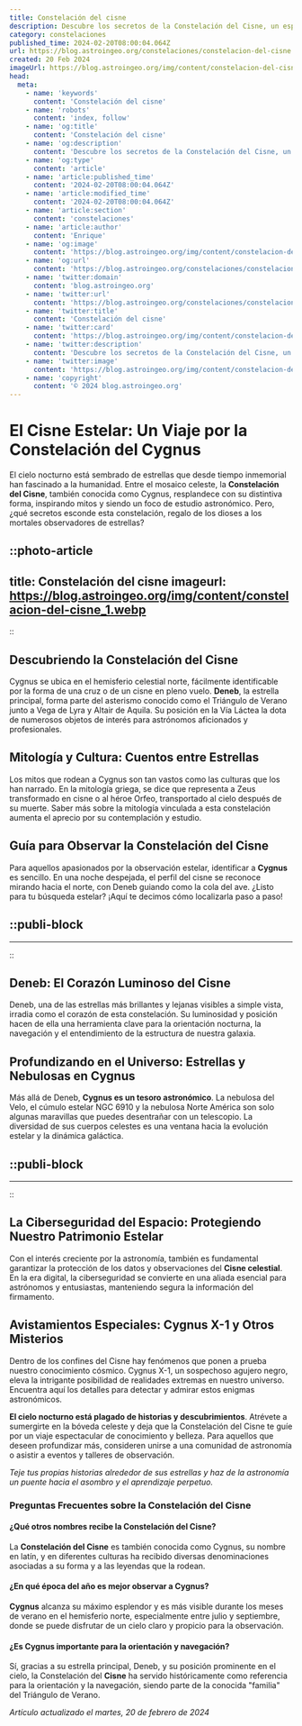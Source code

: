 ```yaml
---
title: Constelación del cisne
description: Descubre los secretos de la Constelación del Cisne, un espectáculo celeste lleno de estrellas fascinantes y mitología deslumbrante.
category: constelaciones
published_time: 2024-02-20T08:00:04.064Z
url: https://blog.astroingeo.org/constelaciones/constelacion-del-cisne
created: 20 Feb 2024
imageUrl: https://blog.astroingeo.org/img/content/constelacion-del-cisne_1.webp
head:
  meta:
    - name: 'keywords'
      content: 'Constelación del cisne'
    - name: 'robots'
      content: 'index, follow'
    - name: 'og:title'
      content: 'Constelación del cisne'
    - name: 'og:description'
      content: 'Descubre los secretos de la Constelación del Cisne, un espectáculo celeste lleno de estrellas fascinantes y mitología deslumbrante.'
    - name: 'og:type'
      content: 'article'
    - name: 'article:published_time'
      content: '2024-02-20T08:00:04.064Z'
    - name: 'article:modified_time'
      content: '2024-02-20T08:00:04.064Z'
    - name: 'article:section'
      content: 'constelaciones'
    - name: 'article:author'
      content: 'Enrique'
    - name: 'og:image'
      content: 'https://blog.astroingeo.org/img/content/constelacion-del-cisne_1.webp'
    - name: 'og:url'
      content: 'https://blog.astroingeo.org/constelaciones/constelacion-del-cisne'
    - name: 'twitter:domain'
      content: 'blog.astroingeo.org'
    - name: 'twitter:url'
      content: 'https://blog.astroingeo.org/constelaciones/constelacion-del-cisne'
    - name: 'twitter:title'
      content: 'Constelación del cisne'
    - name: 'twitter:card'
      content: 'https://blog.astroingeo.org/img/content/constelacion-del-cisne_1.webp'
    - name: 'twitter:description'
      content: 'Descubre los secretos de la Constelación del Cisne, un espectáculo celeste lleno de estrellas fascinantes y mitología deslumbrante.'
    - name: 'twitter:image'
      content: 'https://blog.astroingeo.org/img/content/constelacion-del-cisne_1.webp'
    - name: 'copyright'
      content: '© 2024 blog.astroingeo.org'
---
```

# El Cisne Estelar: Un Viaje por la Constelación del Cygnus

El cielo nocturno está sembrado de estrellas que desde tiempo inmemorial han fascinado a la humanidad. Entre el mosaico celeste, la **Constelación del Cisne**, también conocida como Cygnus, resplandece con su distintiva forma, inspirando mitos y siendo un foco de estudio astronómico. Pero, ¿qué secretos esconde esta constelación, regalo de los dioses a los mortales observadores de estrellas?


::photo-article
---
title: Constelación del cisne
imageurl: https://blog.astroingeo.org/img/content/constelacion-del-cisne_1.webp
---
::



## Descubriendo la Constelación del Cisne

Cygnus se ubica en el hemisferio celestial norte, fácilmente identificable por la forma de una cruz o de un cisne en pleno vuelo. **Deneb**, la estrella principal, forma parte del asterismo conocido como el Triángulo de Verano junto a Vega de Lyra y Altair de Aquila. Su posición en la Vía Láctea la dota de numerosos objetos de interés para astrónomos aficionados y profesionales.

## Mitología y Cultura: Cuentos entre Estrellas

Los mitos que rodean a Cygnus son tan vastos como las culturas que los han narrado. En la mitología griega, se dice que representa a Zeus transformado en cisne o al héroe Orfeo, transportado al cielo después de su muerte. Saber más sobre la mitología vinculada a esta constelación aumenta el aprecio por su contemplación y estudio.

## Guía para Observar la Constelación del Cisne

Para aquellos apasionados por la observación estelar, identificar a **Cygnus** es sencillo. En una noche despejada, el perfil del cisne se reconoce mirando hacia el norte, con Deneb guiando como la cola del ave. ¿Listo para tu búsqueda estelar? ¡Aquí te decimos cómo localizarla paso a paso!


  ::publi-block
  ---
  ---
  ::
  
  

## Deneb: El Corazón Luminoso del Cisne

Deneb, una de las estrellas más brillantes y lejanas visibles a simple vista, irradia como el corazón de esta constelación. Su luminosidad y posición hacen de ella una herramienta clave para la orientación nocturna, la navegación y el entendimiento de la estructura de nuestra galaxia.

## Profundizando en el Universo: Estrellas y Nebulosas en Cygnus

Más allá de Deneb, **Cygnus es un tesoro astronómico**. La nebulosa del Velo, el cúmulo estelar NGC 6910 y la nebulosa Norte América son solo algunas maravillas que puedes desentrañar con un telescopio. La diversidad de sus cuerpos celestes es una ventana hacia la evolución estelar y la dinámica galáctica.


  ::publi-block
  ---
  ---
  ::
  
  

## La Ciberseguridad del Espacio: Protegiendo Nuestro Patrimonio Estelar

Con el interés creciente por la astronomía, también es fundamental garantizar la protección de los datos y observaciones del **Cisne celestial**. En la era digital, la ciberseguridad se convierte en una aliada esencial para astrónomos y entusiastas, manteniendo segura la información del firmamento.

## Avistamientos Especiales: Cygnus X-1 y Otros Misterios

Dentro de los confines del Cisne hay fenómenos que ponen a prueba nuestro conocimiento cósmico. Cygnus X-1, un sospechoso agujero negro, eleva la intrigante posibilidad de realidades extremas en nuestro universo. Encuentra aquí los detalles para detectar y admirar estos enigmas astronómicos.

**El cielo nocturno está plagado de historias y descubrimientos**. Atrévete a sumergirte en la bóveda celeste y deja que la Constelación del Cisne te guíe por un viaje espectacular de conocimiento y belleza. Para aquellos que deseen profundizar más, consideren unirse a una comunidad de astronomía o asistir a eventos y talleres de observación. 

_Teje tus propias historias alrededor de sus estrellas y haz de la astronomía un puente hacia el asombro y el aprendizaje perpetuo._

### Preguntas Frecuentes sobre la Constelación del Cisne

#### ¿Qué otros nombres recibe la Constelación del Cisne?
La **Constelación del Cisne** es también conocida como Cygnus, su nombre en latín, y en diferentes culturas ha recibido diversas denominaciones asociadas a su forma y a las leyendas que la rodean.

#### ¿En qué época del año es mejor observar a Cygnus?
**Cygnus** alcanza su máximo esplendor y es más visible durante los meses de verano en el hemisferio norte, especialmente entre julio y septiembre, donde se puede disfrutar de un cielo claro y propicio para la observación.

#### ¿Es Cygnus importante para la orientación y navegación?
Sí, gracias a su estrella principal, Deneb, y su posición prominente en el cielo, la Constelación del **Cisne** ha servido históricamente como referencia para la orientación y la navegación, siendo parte de la conocida "familia" del Triángulo de Verano.

_Artículo actualizado el martes, 20 de febrero de 2024_